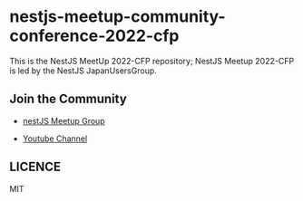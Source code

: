 # nestjs-meetup-community-conference-2022-cfp

This is the NestJS MeetUp 2022-CFP repository; NestJS Meetup 2022-CFP is led by the NestJS JapanUsersGroup.

## Join the Community

- [nestJS Meetup Group](https://nest-jp.connpass.com/)

- [Youtube Channel](https://www.youtube.com/channel/UChXmcut8xDOG7Rfn5GpHsWg)

## LICENCE

MIT
